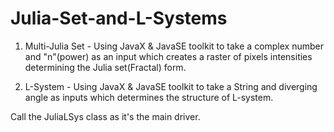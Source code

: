 # Julia-Set-and-L-Systems

1) Multi-Julia Set - Using JavaX & JavaSE toolkit to take a complex number and "n"(power) as an input which creates a raster of pixels intensities determining the Julia set(Fractal) form.

2) L-System - Using JavaX & JavaSE toolkit to take a String and diverging angle as inputs which determines the structure of L-system.

Call the JuliaLSys class as it's the main driver.
